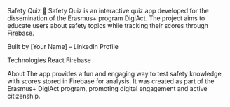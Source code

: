 Safety Quiz 🚀
Safety Quiz is an interactive quiz app developed for the dissemination of the Erasmus+ program DigiAct. The project aims to educate users about safety topics while tracking their scores through Firebase.

Built by
[Your Name] – LinkedIn Profile

Technologies
React
Firebase

About
The app provides a fun and engaging way to test safety knowledge, with scores stored in Firebase for analysis. It was created as part of the Erasmus+ DigiAct program, promoting digital engagement and active citizenship.
